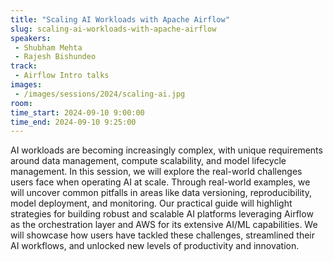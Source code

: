 ```yaml
---
title: "Scaling AI Workloads with Apache Airflow"
slug: scaling-ai-workloads-with-apache-airflow
speakers:
 - Shubham Mehta
 - Rajesh Bishundeo
track:
 - Airflow Intro talks
images:
 - /images/sessions/2024/scaling-ai.jpg 
room: 
time_start: 2024-09-10 9:00:00
time_end: 2024-09-10 9:25:00
---
```


AI workloads are becoming increasingly complex, with unique requirements around data management, compute scalability, and model lifecycle management. In this session, we will explore the real-world challenges users face when operating AI at scale. Through real-world examples, we will uncover common pitfalls in areas like data versioning, reproducibility, model deployment, and monitoring. Our practical guide will highlight strategies for building robust and scalable AI platforms leveraging Airflow as the orchestration layer and AWS for its extensive AI/ML capabilities. We will showcase how users have tackled these challenges, streamlined their AI workflows, and unlocked new levels of productivity and innovation.

